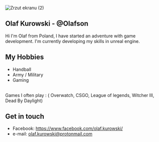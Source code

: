 ![Zrzut ekranu (2)](https://user-images.githubusercontent.com/103067797/162509184-58755f07-7427-4258-999e-c29b3a431a0e.png)

## Olaf Kurowski - @Olafson
Hi I'm Olaf from Poland, I have started an adventure with game development. I'm currently developing my skills in unreal engine. 

## My Hobbies
- Handball
- Army / Military
- Gaming
<br>
 Games I often play : ( Overwatch, CSGO, League of legends, Witcher III, Dead By Daylight)



## Get in touch
- Facebook: https://www.facebook.com/olaf.kurowski/
- e-mail: olaf.kurowski@protonmail.com
